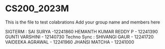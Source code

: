 # CS200_2023M

This is the file to test colabrations
Add your group name and members here

SIGTERM : SAI SURYA -12241860
          HEMANTH KUMAR REDDY P - 12241390
          GUNTI VARSHINI - 12140730
Techno Sync :       SHIVANGI GAUR - 12241720
                    VAIDEEKA AGRAWAL - 12241960
                    JHANSI MATCHA - 12241000
